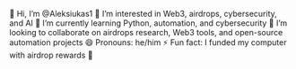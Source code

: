 👋 Hi, I’m @Aleksiukas1
👀 I’m interested in Web3, airdrops, cybersecurity, and AI
🌱 I’m currently learning Python, automation, and cybersecurity
💞️ I’m looking to collaborate on airdrops research, Web3 tools, and open-source automation projects
😄 Pronouns: he/him
⚡ Fun fact: I funded my computer with airdrop rewards 💸

<!---
Aleksiukas1/Aleksiukas1 is a ✨ special ✨ repository because its `README.md` (this file) appears on your GitHub profile.
You can click the Preview link to take a look at your changes.
--->
